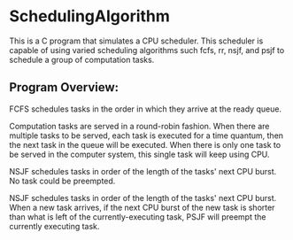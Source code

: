 # SchedulingAlgorithm
This is a C program that simulates a CPU scheduler. This scheduler is capable of using varied scheduling algorithms such fcfs, rr, nsjf, and psjf to schedule a group of computation tasks.

Program Overview:
----------------------------------------------------------------------------------
 FCFS schedules tasks in the order in which they arrive at the ready queue.

 Computation tasks are served in a round-robin fashion. When there are multiple tasks to be served, 
 each task is executed for a time quantum, then the next task in the queue will be executed. 
 When there is only one task to be served in the computer system, this single task will keep using CPU.

 NSJF schedules tasks in order of the length of the tasks' next CPU burst. No task could be preempted.

 NSJF schedules tasks in order of the length of the tasks' next CPU burst. When a new task arrives, 
 if the next CPU burst of the new task is shorter than what is left of the currently-executing task, 
 PSJF will preempt the currently executing task.
